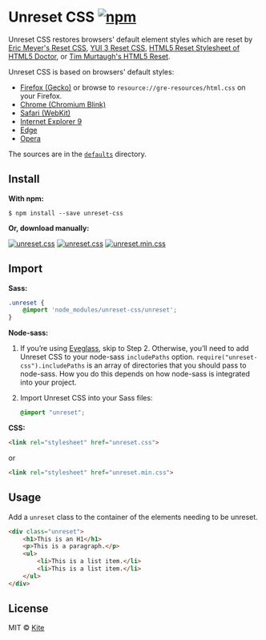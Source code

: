 # Unreset CSS [![npm](https://img.shields.io/npm/v/unreset-css.svg)](https://www.npmjs.com/package/unreset-css)

Unreset CSS restores browsers' default element styles which are reset by [Eric Meyer's Reset CSS](http://meyerweb.com/eric/tools/css/reset/), [YUI 3 Reset CSS](http://yuilibrary.com/yui/docs/cssreset/), [HTML5 Reset Stylesheet of HTML5 Doctor](http://html5doctor.com/html-5-reset-stylesheet/), or [Tim Murtaugh's HTML5 Reset](http://html5reset.org/).

Unreset CSS is based on browsers' default styles:

- [Firefox (Gecko)](https://dxr.mozilla.org/mozilla-central/source/layout/style/res/html.css) or browse to `resource://gre-resources/html.css` on your Firefox.
- [Chrome (Chromium Blink)](https://chromium.googlesource.com/chromium/blink/+/master/Source/core/css/html.css)
- [Safari (WebKit)](http://trac.webkit.org/browser/trunk/Source/WebCore/css/html.css)
- [Internet Explorer 9](http://www.iecss.com/ie-9.css)
- [Edge](http://www.iecss.com/edgehtml-13.10586.css)
- [Opera](http://www.iecss.com/opera-10.51.css)

The sources are in the [`defaults`](https://github.com/ixkaito/unreset-css/tree/master/defaults) directory.

## Install

**With npm:**

```shell
$ npm install --save unreset-css
```

**Or, download manually:**

[![unreset.css](https://img.shields.io/badge/Download-_unreset.scss-brightgreen.svg)](https://raw.githubusercontent.com/ixkaito/unreset-css/master/_unreset.scss) [![unreset.css](https://img.shields.io/badge/Download-unreset.css-brightgreen.svg)](https://raw.githubusercontent.com/ixkaito/unreset-css/master/dist/unreset.css) [![unreset.min.css](https://img.shields.io/badge/Download-unreset.min.css-brightgreen.svg)](https://raw.githubusercontent.com/ixkaito/unreset-css/master/dist/unreset.min.css)

## Import

**Sass:**

```scss
.unreset {
    @import 'node_modules/unreset-css/unreset';
}
```

**Node-sass:**

1.  If you’re using [Eyeglass](http://eyeglass.rocks), skip to Step 2. Otherwise, you’ll need to add Unreset CSS to your node-sass `includePaths` option. `require("unreset-css").includePaths` is an array of directories that you should pass to node-sass. How you do this depends on how node-sass is integrated into your project.

2.  Import Unreset CSS into your Sass files:

    ```scss
    @import "unreset";
    ```

**CSS:**

```html
<link rel="stylesheet" href="unreset.css">
```

or 

```html
<link rel="stylesheet" href="unreset.min.css">
```

## Usage

Add a `unreset` class to the container of the elements needing to be unreset.

```html
<div class="unreset">
    <h1>This is an H1</h1>
    <p>This is a paragraph.</p>
    <ul>
        <li>This is a list item.</li>
        <li>This is a list item.</li>
    </ul>
</div>
```

## License

MIT © [Kite](https://github.com/ixkaito)
